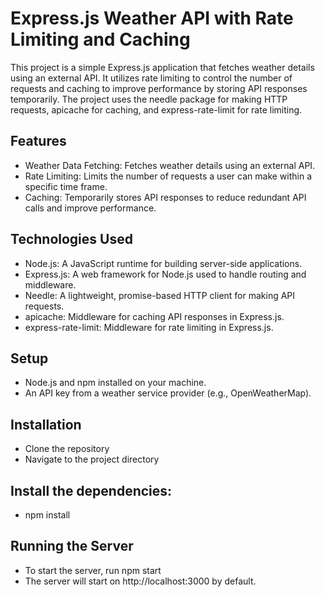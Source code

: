 # Express.js Weather API with Rate Limiting and Caching
This project is a simple Express.js application that fetches weather details using an external API. It utilizes rate limiting to control the number of requests and caching to improve performance by storing API responses temporarily. The project uses the needle package for making HTTP requests, apicache for caching, and express-rate-limit for rate limiting.

## Features
- Weather Data Fetching: Fetches weather details using an external API.
- Rate Limiting: Limits the number of requests a user can make within a specific time frame.
- Caching: Temporarily stores API responses to reduce redundant API calls and improve performance.

## Technologies Used
- Node.js: A JavaScript runtime for building server-side applications.
- Express.js: A web framework for Node.js used to handle routing and middleware.
- Needle: A lightweight, promise-based HTTP client for making API requests.
- apicache: Middleware for caching API responses in Express.js.
- express-rate-limit: Middleware for rate limiting in Express.js.

## Setup
- Node.js and npm installed on your machine.
- An API key from a weather service provider (e.g., OpenWeatherMap).

## Installation
- Clone the repository
- Navigate to the project directory

## Install the dependencies:
- npm install

## Running the Server
- To start the server, run npm start
- The server will start on http://localhost:3000 by default.



